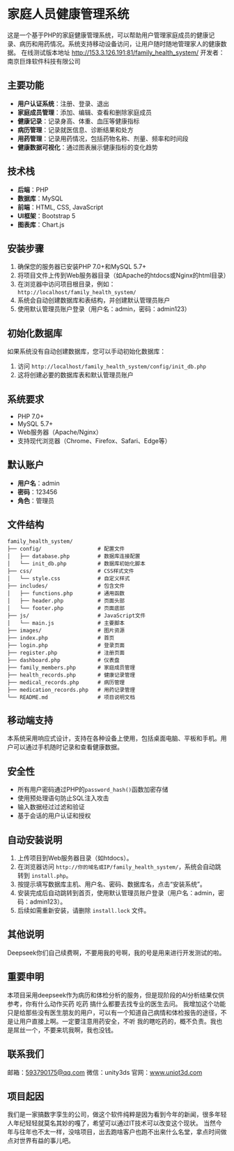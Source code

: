 # 家庭人员健康管理系统

这是一个基于PHP的家庭健康管理系统，可以帮助用户管理家庭成员的健康记录、病历和用药情况。系统支持移动设备访问，让用户随时随地管理家人的健康数据。
在线测试版本地址 http://153.3.126.191:81/family_health_system/
开发者：南京巨烽软件科技有限公司


## 主要功能

- **用户认证系统**：注册、登录、退出
- **家庭成员管理**：添加、编辑、查看和删除家庭成员
- **健康记录**：记录身高、体重、血压等健康指标
- **病历管理**：记录就医信息、诊断结果和处方
- **用药管理**：记录用药情况，包括药物名称、剂量、频率和时间段
- **健康数据可视化**：通过图表展示健康指标的变化趋势

## 技术栈

- **后端**：PHP
- **数据库**：MySQL
- **前端**：HTML, CSS, JavaScript
- **UI框架**：Bootstrap 5
- **图表库**：Chart.js

## 安装步骤

1. 确保您的服务器已安装PHP 7.0+和MySQL 5.7+
2. 将项目文件上传到Web服务器目录（如Apache的htdocs或Nginx的html目录）
3. 在浏览器中访问项目根目录，例如：`http://localhost/family_health_system/`
4. 系统会自动创建数据库和表结构，并创建默认管理员账户
5. 使用默认管理员账户登录（用户名：admin，密码：admin123）

## 初始化数据库

如果系统没有自动创建数据库，您可以手动初始化数据库：

1. 访问 `http://localhost/family_health_system/config/init_db.php`
2. 这将创建必要的数据库表和默认管理员账户

## 系统要求

- PHP 7.0+
- MySQL 5.7+
- Web服务器（Apache/Nginx）
- 支持现代浏览器（Chrome、Firefox、Safari、Edge等）

## 默认账户

- **用户名**：admin
- **密码**：123456
- **角色**：管理员

## 文件结构

```
family_health_system/
├── config/                  # 配置文件
│   ├── database.php         # 数据库连接配置
│   └── init_db.php          # 数据库初始化脚本
├── css/                     # CSS样式文件
│   └── style.css            # 自定义样式
├── includes/                # 包含文件
│   ├── functions.php        # 通用函数
│   ├── header.php           # 页面头部
│   └── footer.php           # 页面底部
├── js/                      # JavaScript文件
│   └── main.js              # 主要脚本
├── images/                  # 图片资源
├── index.php                # 首页
├── login.php                # 登录页面
├── register.php             # 注册页面
├── dashboard.php            # 仪表盘
├── family_members.php       # 家庭成员管理
├── health_records.php       # 健康记录管理
├── medical_records.php      # 病历管理
├── medication_records.php   # 用药记录管理
└── README.md                # 项目说明文档
```

## 移动端支持

本系统采用响应式设计，支持在各种设备上使用，包括桌面电脑、平板和手机。用户可以通过手机随时记录和查看健康数据。

## 安全性

- 所有用户密码通过PHP的`password_hash()`函数加密存储
- 使用预处理语句防止SQL注入攻击
- 输入数据经过过滤和验证
- 基于会话的用户认证和授权

## 自动安装说明

1. 上传项目到Web服务器目录（如htdocs）。
2. 在浏览器访问 `http://你的域名或IP/family_health_system/`，系统会自动跳转到 `install.php`。
3. 按提示填写数据库主机、用户名、密码、数据库名，点击“安装系统”。
4. 安装完成后自动跳转到首页，使用默认管理员账户登录（用户名：admin，密码：admin123）。
5. 后续如需重新安装，请删除 `install.lock` 文件。

## 其他说明
Deepseek你们自己续费啊，不要用我的号啊，我的号是用来进行开发测试的啦。
## 重要申明
本项目采用deepseek作为病历和体检分析的服务，但是现阶段的AI分析结果仅供参考，你有什么动作买药 吃药 搞什么都要去找专业的医生去问。
我增加这个功能只是给那些没有医生朋友的用户，可以有一个知道自己病情和体检报告的途径，不是让用户直接上啊。一定要注意用药安全，不听
我的瞎吃药的，概不负责。我也是屌丝一个，不要来坑我啊，我也没钱。

## 联系我们
邮箱：593790175@qq.com
微信：unity3ds
官网：www.uniot3d.com

## 项目起因
我们是一家搞数字孪生的公司，做这个软件纯粹是因为看到今年的新闻，很多年轻人年纪轻轻就莫名其妙的嘎了，希望可以通过IT技术可以改变这个现状。
当然今年与往年也不太一样，没啥项目，出去跑啥客户也跑不出来什么名堂，拿点时间做点对世界有益的事儿吧。




